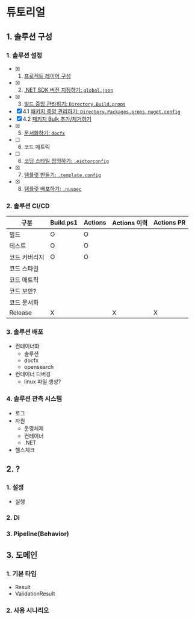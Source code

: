 # 튜토리얼

## 1. 솔루션 구성
### 1. 솔루션 설정
- [x] 1. [프로젝트 레이어 구성](./01-SolutionSetting/01-SolutionConfig/01-Layer/)
- [x] 2. [.NET SDK 버전 지정하기: `global.json`](./01-SolutionSetting/01-SolutionConfig/02-SdkVersion/)
- [x] 3. [빌드 중앙 관라히기: `Directory.Build.props`](./01-SolutionSetting/01-SolutionConfig/03-BuildProps/)
- [x] 4.1 [패키지 중앙 관리하기: `Directory.Packages.props`, `nuget.config`](./01-SolutionSetting/01-SolutionConfig/04.1-PackagesProps/)
- [x] 4.2 [패키지 Bulk 추가/제거하기](./01-SolutionSetting/01-SolutionConfig/04.2-PackagesBulk/)
- [x] 5. [문서화하기: `docfx`](./01-SolutionSetting/01-SolutionConfig/05-Docfx/)
- [ ] 6. 코드 매트릭
- [ ] 6. [코딩 스타일 정의하기: `.eidtorconfig`](./01-SolutionSetting/01-SolutionConfig/06-CodingStyle/)
- [x] 7. [템플릿 만들기: `.template.config`](./01-SolutionSetting/01-SolutionConfig/07-Template/)
- [x] 8. [템플릿 배포하기: `.nuspec`](./01-SolutionSetting/01-SolutionConfig/08-TemplatePackage/)

### 2. 솔루션 CI/CD
| 구분          | Build.ps1 | Actions | Actions 이력 | Actions PR |
|---------|-------|---------|------------|------------|
| 빌드          | O     | O       |            |            |
| 테스트        | O     | O       |            |            |
| 코드 커버리지 | O     | O       |            |            |
| 코드 스타일   |       |         |            |            |
| 코드 매트릭   |       |         |            |            |
| 코드 보안?    |       |         |            |            |
| 코드 문서화   |       |         |            |            |
| Release       | X     |         | X          | X          |

### 3. 솔루션 배포
- 컨테이너화
  - 솔루션
  - docfx
  - opensearch
- 컨테이너 디버깅
  - linux 파일 생성?

### 4. 솔루션 관측 시스템
- 로그
- 자원
  - 운영체제
  - 컨테이너
  - .NET
- 헬스체크

## 2. ?
### 1. 설정
- 실행
### 2. DI
### 3. Pipeline(Behavior)

## 3. 도메인
### 1. 기본 타입
- Result
- ValidationResult

### 2. 사용 시나리오